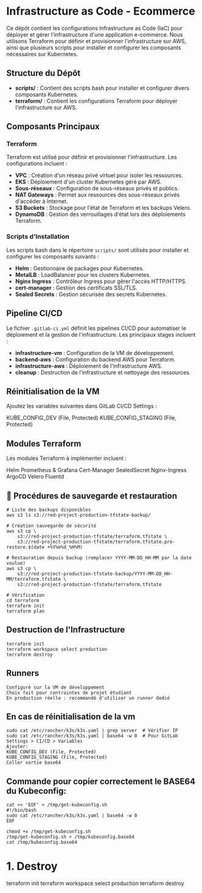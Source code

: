 
# Infrastructure as Code - Ecommerce

Ce dépôt contient les configurations Infrastructure as Code (IaC) pour déployer et gérer l'infrastructure d'une application e-commerce. Nous utilisons Terraform pour définir et provisionner l'infrastructure sur AWS, ainsi que plusieurs scripts pour installer et configurer les composants nécessaires sur Kubernetes.

## Structure du Dépôt

- **scripts/** : Contient des scripts bash pour installer et configurer divers composants Kubernetes.
- **terraform/** : Contient les configurations Terraform pour déployer l'infrastructure sur AWS.

## Composants Principaux

### Terraform
Terraform est utilisé pour définir et provisionner l'infrastructure. Les configurations incluent :
- **VPC** : Création d'un réseau privé virtuel pour isoler les ressources.
- **EKS** : Déploiement d'un cluster Kubernetes géré par AWS.
- **Sous-réseaux** : Configuration de sous-réseaux privés et publics.
- **NAT Gateways** : Permet aux ressources des sous-réseaux privés d'accéder à Internet.
- **S3 Buckets** : Stockage pour l'état de Terraform et les backups Velero.
- **DynamoDB** : Gestion des verrouillages d'état lors des déploiements Terraform.

### Scripts d'Installation
Les scripts bash dans le répertoire `scripts/` sont utilisés pour installer et configurer les composants suivants :
- **Helm** : Gestionnaire de packages pour Kubernetes.
- **MetalLB** : LoadBalancer pour les clusters Kubernetes.
- **Nginx Ingress** : Contrôleur Ingress pour gérer l'accès HTTP/HTTPS.
- **cert-manager** : Gestion des certificats SSL/TLS.
- **Sealed Secrets** : Gestion sécurisée des secrets Kubernetes.

## Pipeline CI/CD

Le fichier `.gitlab-ci.yml` définit les pipelines CI/CD pour automatiser le déploiement et la gestion de l'infrastructure. Les principaux stages incluent :
- **infrastructure-vm** : Configuration de la VM de développement.
- **backend-aws** : Configuration du backend AWS pour Terraform.
- **infrastructure-aws** : Déploiement de l'infrastructure AWS.
- **cleanup** : Destruction de l'infrastructure et nettoyage des ressources.

## Réinitialisation de la VM
Ajoutez les variables suivantes dans GitLab CI/CD Settings :

KUBE_CONFIG_DEV (File, Protected)
KUBE_CONFIG_STAGING (File, Protected)

## Modules Terraform
Les modules Terraform à implémenter incluent :

Helm
Prometheus & Grafana
Cert-Manager
SealedSecret
Nginx-Ingress
ArgoCD
Velero
Fluentd

## 🔄 Procédures de sauvegarde et restauration

    # Liste des backups disponibles
    aws s3 ls s3://red-project-production-tfstate-backup/

    # Création sauvegarde de sécurité
    aws s3 cp \
        s3://red-project-production-tfstate/terraform.tfstate \
        s3://red-project-production-tfstate/terraform.tfstate.pre-restore.$(date +%Y%m%d_%H%M)

    # Restauration depuis backup (remplacer YYYY-MM-DD_HH-MM par la date voulue)
    aws s3 cp \
        s3://red-project-production-tfstate-backup/YYYY-MM-DD_HH-MM/terraform.tfstate \
        s3://red-project-production-tfstate/terraform.tfstate

    # Vérification
    cd terraform
    terraform init
    terraform plan
    
## Destruction de l'Infrastructure

    terraform init
    terraform workspace select production
    terraform destroy


## Runners
    Configuré sur la VM de développement
    Choix fait pour contraintes de projet étudiant
    En production réelle : recommandé d'utiliser un runner dedié



## En cas de réinitialisation de la vm
    sudo cat /etc/rancher/k3s/k3s.yaml | grep server  # Vérifier IP
    sudo cat /etc/rancher/k3s/k3s.yaml | base64 -w 0  # Pour GitLab
    Settings > CI/CD > Variables
    Ajouter:
    KUBE_CONFIG_DEV (File, Protected)
    KUBE_CONFIG_STAGING (File, Protected)
    Coller sortie base64

## Commande pour copier correctement le BASE64 du Kubeconfig:
    cat << 'EOF' > /tmp/get-kubeconfig.sh
    #!/bin/bash
    sudo cat /etc/rancher/k3s/k3s.yaml | base64 -w 0
    EOF

    chmod +x /tmp/get-kubeconfig.sh
    /tmp/get-kubeconfig.sh > /tmp/kubeconfig.base64
    cat /tmp/kubeconfig.base64

# 1. Destroy
terraform init
terraform workspace select production
terraform destroy